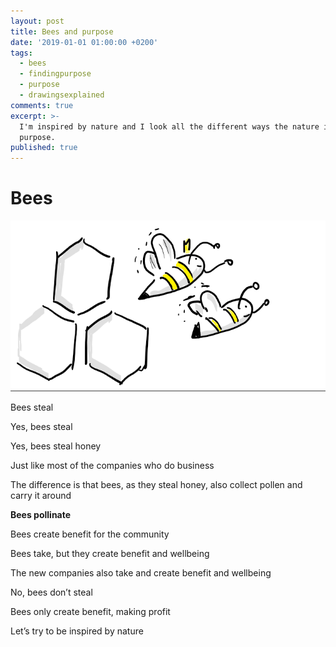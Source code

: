 ```yaml
---
layout: post
title: Bees and purpose
date: '2019-01-01 01:00:00 +0200'
tags:
  - bees
  - findingpurpose
  - purpose
  - drawingsexplained
comments: true
excerpt: >-
  I'm inspired by nature and I look all the different ways the nature is in her
  purpose.
published: true
---
```

# Bees

![The presentation](/assets/bees.png)

Bees steal

Yes, bees steal

Yes, bees steal honey

Just like most of the companies who do business

The difference is that bees, as they steal honey, also collect pollen and carry it around

**Bees pollinate**

Bees create benefit for the community

Bees take, but they create benefit and wellbeing

The new companies also take and create benefit and wellbeing

No, bees don’t steal

Bees only create benefit, making profit

Let’s try to be inspired by nature
